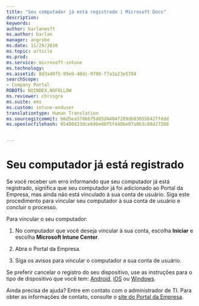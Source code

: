 ```yaml
---
title: "Seu computador já está registrado | Microsoft Docs"
description: 
keywords: 
author: barlanmsft
ms.author: barlan
manager: angrobe
ms.date: 11/29/2016
ms.topic: article
ms.prod: 
ms.service: microsoft-intune
ms.technology: 
ms.assetid: 8d3a40f5-99e9-48dc-9706-f7a3a23e5704
searchScope:
- Company Portal
ROBOTS: NOINDEX,NOFOLLOW
ms.reviewer: chrisgre
ms.suite: ems
ms.custom: intune-enduser
translationtype: Human Translation
ms.sourcegitcommit: b6d5ea579b675d85d4404f289db83055642ffddd
ms.openlocfilehash: 05460d23dce69be00f5f440be07a0b3c08d27280


---
```


# <a name="your-computer-is-already-enrolled"></a>Seu computador já está registrado

Se você receber um erro informando que seu computador já está registrado, significa que seu computador já foi adicionado ao Portal da Empresa, mas ainda não está vinculado à sua conta de usuário. Siga este procedimento para vincular seu computador à sua conta de usuário e concluir o processo.  

Para vincular o seu computador:

1.  No computador que você deseja vincular à sua conta, escolha **Iniciar** e escolha **Microsoft Intune Center**.

2.  Abra o Portal da Empresa.

3.  Siga os avisos para vincular o computador a sua conta de usuário.

Se preferir cancelar o registro do seu dispositivo, use as instruções para o tipo de dispositivo que você tem: [Android](unenroll-your-device-from-intune-android.md), [iOS](unenroll-your-device-from-intune-ios.md) ou [Windows](unenroll-your-device-from-intune-windows.md).

Ainda precisa de ajuda? Entre em contato com o administrador de TI. Para obter as informações de contato, consulte o [site do Portal da Empresa](http://portal.manage.microsoft.com).



<!--HONumber=Dec16_HO2-->


